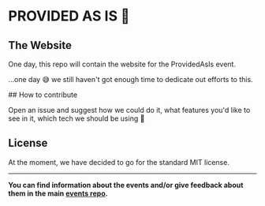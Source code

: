 # PROVIDED AS IS ️🧩

## The Website

One day, this repo will contain the website for the ProvidedAsIs event.

...one day 😅 we still haven't got enough time to dedicate out efforts to this.

## How to contribute

Open an issue and suggest how we could do it, what features you'd like to see in it, which tech we should be using 🤗

## License

At the moment, we have decided to go for the standard MIT license.

---

**You can find information about the events and/or give feedback about them in the main [events repo](https://github.com/provided-as-is/events).**
